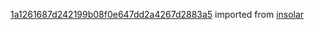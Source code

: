 [1a1261687d242199b08f0e647dd2a4267d2883a5](https://github.com/insolar/insolar/commit/1a1261687d242199b08f0e647dd2a4267d2883a5) imported from [insolar](https://github.com/insolar/insolar)
